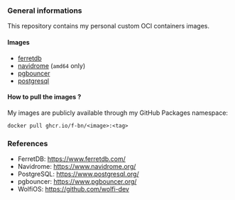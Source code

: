 ### General informations

This repository contains my personal custom OCI containers images.

#### Images

- [ferretdb](./ferretdb/)
- [navidrome](./navidrome/) (`amd64` only)
- [pgbouncer](./pgbouncer/)
- [postgresql](./postgresql/)

#### How to pull the images ?

My images are publicly available through my GitHub Packages namespace:

```shell
docker pull ghcr.io/f-bn/<image>:<tag>
```

### References

- FerretDB: https://www.ferretdb.com/
- Navidrome: https://www.navidrome.org/
- PostgreSQL: https://www.postgresql.org/
- pgbouncer: https://www.pgbouncer.org/
- WolfiOS: https://github.com/wolfi-dev
